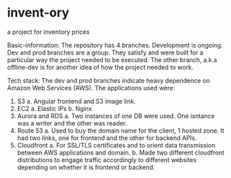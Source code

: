 # invent-ory
a project for inventory prices

Basic-information:
The repository has 4 branches. Development is ongoing. Dev and prod branches are a group. They satisfy and were built for a particular way the project needed to be executed. The other branch, a.k.a offline-dev is for another idea of how the project needed to work. 

Tech stack: The dev and prod branches indicate heavy dependence on Amazon Web Services (AWS). The applications used were:
1. S3
     a. Angular frontend and S3 image link.
3. EC2
     a. Elastic IPs
     b. Nginx
4. Aurora and RDS
     a. Two instances of one DB were used. One isntance was a writer and the other was reader.
5. Route 53
     a. Used to buy the domain name for the client, 1 hosted zone. It had two links, one for frontend and the other for backend APIs.     
6. Cloudfront
     a. For SSL/TLS certificates and to orient data transmission between AWS applications and domain.
     b. Made two different cloudfront distributions to engage traffic accordingly to different websites depending on whether it is frontend or backend.
